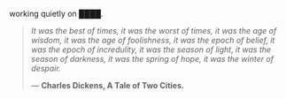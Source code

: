 working quietly on ████.


<!--QUOTE_START-->
> *It was the best of times, it was the worst of times, it was the age of wisdom, it was the age of foolishness, it was the epoch of belief, it was the epoch of incredulity, it was the season of light, it was the season of darkness, it was the spring of hope, it was the winter of despair.*  
>
>
> — **Charles Dickens, A Tale of Two Cities.**
<!--QUOTE_END-->
<!-- last updated: 2025-10-13T01:04:58.166357+00:00 -->
